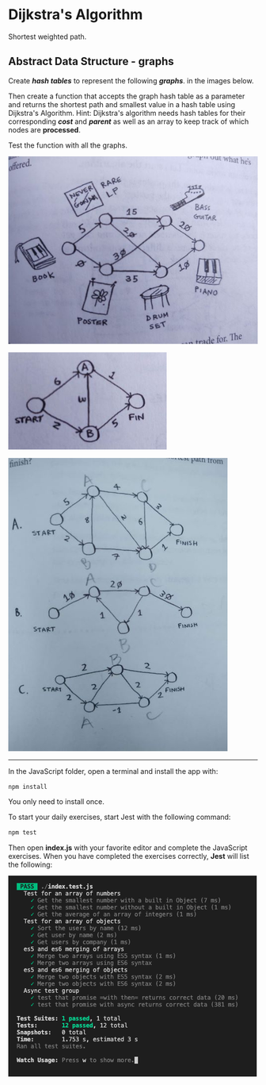 # Dijkstra's Algorithm

Shortest weighted path.

## Abstract Data Structure - graphs

Create **_hash tables_** to represent the following **_graphs_**. in the images below.

Then create a function that accepts the graph hash table as a parameter and returns the shortest path and smallest value in a hash table using Dijkstra's Algorithm. Hint: Dijkstra's algorithm needs hash tables for their corresponding **_cost_** and **_parent_** as well as an array to keep track of which nodes are **processed**.

Test the function with all the graphs.

![book to piano graph](images/book-to-piano.jpg)

![start to finish graph](images/start-to-fin.jpg)

![more test use cases](images/more-test-usecases.jpg)

---

In the JavaScript folder, open a terminal and install the app with:

```bash
npm install
```

You only need to install once.

To start your daily exercises, start Jest with the following command:

```bash
npm test
```

Then open **index.js** with your favorite editor and complete the JavaScript exercises. When you have completed the exercises correctly, **Jest** will list the following:

![Jest](jest.png)
